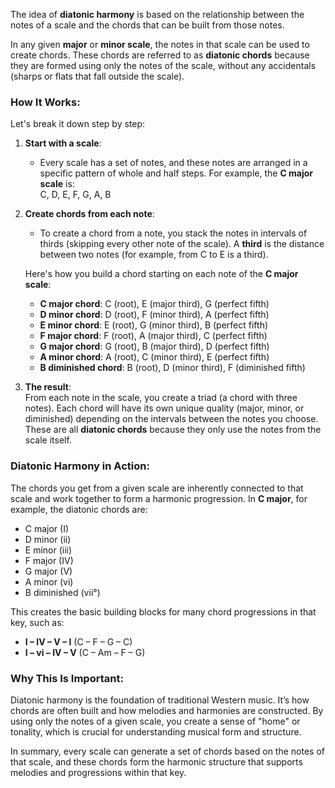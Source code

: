 The idea of **diatonic harmony** is based on the relationship between the notes of a scale and the chords that can be built from those notes. 

In any given **major** or **minor scale**, the notes in that scale can be used to create chords. These chords are referred to as **diatonic chords** because they are formed using only the notes of the scale, without any accidentals (sharps or flats that fall outside the scale).

### How It Works:

Let's break it down step by step:

1. **Start with a scale**: 
   - Every scale has a set of notes, and these notes are arranged in a specific pattern of whole and half steps. For example, the **C major scale** is:  
     C, D, E, F, G, A, B

2. **Create chords from each note**:  
   - To create a chord from a note, you stack the notes in intervals of thirds (skipping every other note of the scale). A **third** is the distance between two notes (for example, from C to E is a third).
   
   Here's how you build a chord starting on each note of the **C major scale**:

   - **C major chord**: C (root), E (major third), G (perfect fifth)
   - **D minor chord**: D (root), F (minor third), A (perfect fifth)
   - **E minor chord**: E (root), G (minor third), B (perfect fifth)
   - **F major chord**: F (root), A (major third), C (perfect fifth)
   - **G major chord**: G (root), B (major third), D (perfect fifth)
   - **A minor chord**: A (root), C (minor third), E (perfect fifth)
   - **B diminished chord**: B (root), D (minor third), F (diminished fifth)

3. **The result**:  
   From each note in the scale, you create a triad (a chord with three notes). Each chord will have its own unique quality (major, minor, or diminished) depending on the intervals between the notes you choose. These are all **diatonic chords** because they only use the notes from the scale itself.

### Diatonic Harmony in Action:
The chords you get from a given scale are inherently connected to that scale and work together to form a harmonic progression. In **C major**, for example, the diatonic chords are:

- C major (I)
- D minor (ii)
- E minor (iii)
- F major (IV)
- G major (V)
- A minor (vi)
- B diminished (vii°)

This creates the basic building blocks for many chord progressions in that key, such as:

- **I – IV – V – I** (C – F – G – C)
- **I – vi – IV – V** (C – Am – F – G)

### Why This Is Important:
Diatonic harmony is the foundation of traditional Western music. It’s how chords are often built and how melodies and harmonies are constructed. By using only the notes of a given scale, you create a sense of "home" or tonality, which is crucial for understanding musical form and structure.

In summary, every scale can generate a set of chords based on the notes of that scale, and these chords form the harmonic structure that supports melodies and progressions within that key.
